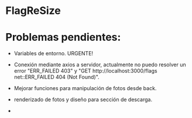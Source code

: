 # FlagReSize

# Problemas pendientes:

- Variables de entorno. URGENTE!

- Conexión mediante axios a servidor, actualmente no puedo resolver un error "ERR_FAILED 403" y "GET http://localhost:3000/flags net::ERR_FAILED 404 (Not Found)".
  
- Mejorar funciones para manipulación de fotos desde back.

- renderizado de fotos y diseño para sección de descarga.


- 


